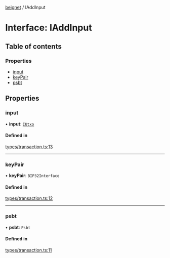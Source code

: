 [beignet](../README.md) / IAddInput

# Interface: IAddInput

## Table of contents

### Properties

- [input](IAddInput.md#input)
- [keyPair](IAddInput.md#keypair)
- [psbt](IAddInput.md#psbt)

## Properties

### input

• **input**: [`IUtxo`](IUtxo.md)

#### Defined in

[types/transaction.ts:13](https://github.com/synonymdev/beignet/blob/6c60ef8/src/types/transaction.ts#L13)

___

### keyPair

• **keyPair**: `BIP32Interface`

#### Defined in

[types/transaction.ts:12](https://github.com/synonymdev/beignet/blob/6c60ef8/src/types/transaction.ts#L12)

___

### psbt

• **psbt**: `Psbt`

#### Defined in

[types/transaction.ts:11](https://github.com/synonymdev/beignet/blob/6c60ef8/src/types/transaction.ts#L11)
